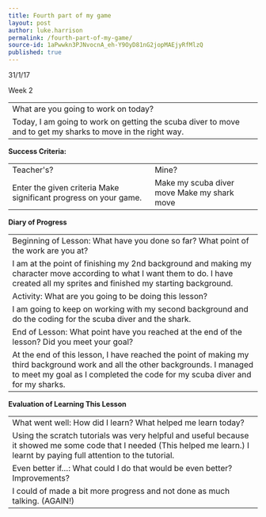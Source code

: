 ```yaml
---
title: Fourth part of my game
layout: post
author: luke.harrison
permalink: /fourth-part-of-my-game/
source-id: 1aPwwkn3PJNvocnA_eh-Y9OyD81nG2jopMAEjyRfMlzQ
published: true
---
```

31/1/17

Week 2

<table>
  <tr>
    <td>What are you going to work on today?</td>
  </tr>
  <tr>
    <td>Today, I am going to work on getting the scuba diver to move and to get my sharks to move in the right way.</td>
  </tr>
</table>


**Success Criteria:**

<table>
  <tr>
    <td>Teacher's?</td>
    <td>Mine?</td>
  </tr>
  <tr>
    <td>Enter the given criteria
Make significant progress on your game.
</td>
    <td>Make my scuba diver move
Make my shark move</td>
  </tr>
</table>


**Diary of Progress**

<table>
  <tr>
    <td>Beginning of Lesson: What have you done so far? What point of the work are you at?</td>
  </tr>
  <tr>
    <td>I am at the point of finishing my 2nd background and making my character move according to what I want them to do. I have created all my sprites and finished my starting background.</td>
  </tr>
  <tr>
    <td>Activity:  What are you going to be doing this lesson? </td>
  </tr>
  <tr>
    <td>I am going to keep on working with my second background and do the coding for the scuba diver and the shark.</td>
  </tr>
  <tr>
    <td>End of Lesson: What point have you reached at the end of the lesson? Did you meet your goal? </td>
  </tr>
  <tr>
    <td>At the end of this lesson, I have reached the point of making my third background work and all the other backgrounds. I managed to meet my goal as I completed the code for my scuba diver and for my sharks.</td>
  </tr>
</table>


**Evaluation of Learning This Lesson**

<table>
  <tr>
    <td>What went well: How did I learn? What helped me learn today? </td>
  </tr>
  <tr>
    <td>Using the scratch tutorials was very helpful and useful because it showed me some code that I needed (This helped me learn.) I learnt by paying full attention to the tutorial.</td>
  </tr>
  <tr>
    <td>Even better if…: What could I do that would be even better? Improvements? </td>
  </tr>
  <tr>
    <td>I could of made a bit more progress and not done as much talking. (AGAIN!)</td>
  </tr>
</table>



